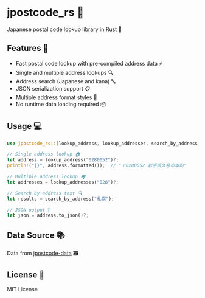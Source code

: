 # jpostcode_rs 📮

Japanese postal code lookup library in Rust 🗾

## Features 🚀
- Fast postal code lookup with pre-compiled address data ⚡
- Single and multiple address lookups 🔍
- Address search (Japanese and kana) 🔤
- JSON serialization support 📋
- Multiple address format styles 📝
- No runtime data loading required 📦

## Usage 💻

```rust
use jpostcode_rs::{lookup_address, lookup_addresses, search_by_address, ToJson};

// Single address lookup 🏠
let address = lookup_address("0280052")?;
println!("{}", address.formatted());  // "〒0280052 岩手県久慈市本町"

// Multiple address lookup 🏘️
let addresses = lookup_addresses("028")?;

// Search by address text 🔍
let results = search_by_address("札幌");

// JSON output 📄
let json = address.to_json()?;
```

## Data Source 📚
Data from [jpostcode-data](https://github.com/kufu/jpostcode-data) 🗃️

## License 📜
MIT License
